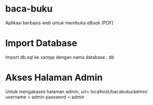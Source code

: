 # baca-buku
Aplikasi berbasis web untuk membuka eBook (PDF)

# Import Database
Import db.sql ke xampp dengan nama database : db

# Akses Halaman Admin
Untuk mengakases halaman admin, url= localhost/bacabuku/admin/
username = admin
password = admin
